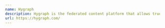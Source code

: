 ```yaml
---
name: Hygraph
description: Hygraph is the federated content platform that allows true composability of your stack. Integrate all your services with a unique content federation approach and distribute content from anywhere - to anywhere using a single, powerful GraphQL API.
url: https://hygraph.com/
---
```

